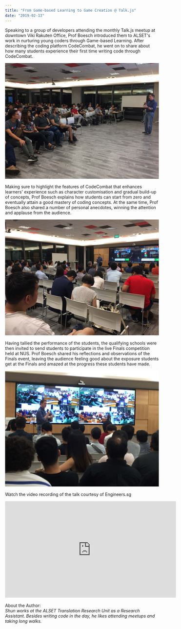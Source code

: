 ```yaml
---
title: "From Game-based Learning to Game Creation @ Talk.js"
date: "2019-02-13"
---
```


Speaking to a group of developers attending the monthly Talk.js meetup at downtown Viki Rakuten Office, Prof Boesch introduced them to ALSET's work in nurturing young coders through Game-based Learning. After describing the coding platform CodeCombat, he went on to share about how many students experience their first time writing code through CodeCombat.

![big group in the audience](../../assets/pictures/talks/130219talkjs4.JPG "Big group in the audience")

Making sure to highlight the features of CodeCombat that enhances learners' experience such as character customisation and gradual build-up of concepts, Prof Boesch explains how students can start from zero and eventually attain a good mastery of coding concepts. At the same time, Prof Boesch also shared a number of personal anecdotes, winning the attention and applause from the audience.

![audience looking at slides on CodeCombat](../../assets/pictures/talks/130219talkjs2.JPG "Prof Boesch describes CodeCombat")

Having tallied the performance of the students, the qualifying schools were then invited to send students to participate in the live Finals competition held at NUS. Prof Boesch shared his reflections and observations of the Finals event, leaving the audience feeling good about the exposure students get at the Finals and amazed at the progress these students have made.

![audience looking at slides on Finals event](../../assets/pictures/talks/130219talkjs1.JPG "Prof Boesch walks through the live Finals")

Watch the video recording of the talk courtesy of Engineers.sg

<iframe width="560" height="315" src="https://www.youtube.com/embed/EEhkHUZ-wLE" frameborder="0" allow="accelerometer; autoplay; encrypted-media; gyroscope; picture-in-picture" allowfullscreen></iframe>

About the Author: <br/>
_Shun works at the ALSET Translation Research Unit as a Research Assistant. Besides writing code in the day, he likes attending meetups and taking long walks._
